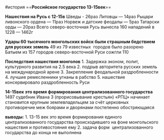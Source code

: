 #история 
==**Российское государство 13-15век**==

**Нашествия на Русь с 12-15в**
	Шведы - 26раз
	Литовцы — 14раз
	Рыцари ливонского ордена — 11раз
	Норвеж и датские феодалы — 5раз
	Татарски орды — 20раз
Всего северо-восточная Русь вынесла 160 нападений в 1228 — 1462г

**Удары 60 тысячного монгольских войск были страшным бедствием для русских земель**
	49 из 79 известных  городов было разорено Батыем
	из 157 городов северо-восточной Руси сожгли 110

**Последствия нашествия монголов**
	1. Задержка эконом, полит, культурного развития на 2.5 века
	2. подрыв авторитета русских земель на международной арене
	3. Закрепление феодальной раздробленности
	4. лучшие ремесленники угнаны в рабство
	5. нашествие консервировало раздробленность Руси

**14-15век это время формирования централизованного государства**
	1497 судебник Ивана 3 (прорисовывание крестьян)
	«РПЦ» начинает становится крупным землевладельцем за счёт церковных противоречие меж боярами и дворянами постепенно обостряющаяся

**выводы:**
	1. 13-15 век это время формирования единого централизованного государства происходившего на фоне монгольского нашествия и противостояния ему
	2. задача форм  централизованного государства до конца не выполнена
